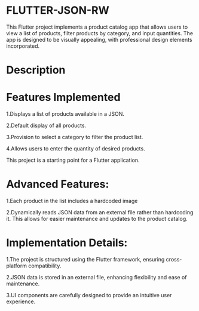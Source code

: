 # FLUTTER-JSON-RW

This Flutter project implements a product catalog app that allows users to view a list of products, 
filter products by category, and input quantities. The app is designed to be visually appealing,
with professional design elements incorporated.

# Description
# Features Implemented

1.Displays a list of products available in a JSON.

2.Default display of all products.

3.Provision to select a category to filter the product list.

4.Allows users to enter the quantity of desired products.

This project is a starting point for a Flutter application.

# Advanced Features:
1.Each product in the list includes a hardcoded image 

2.Dynamically reads JSON data from an external file rather than hardcoding it. 
This allows for easier maintenance and updates to the product catalog.

# Implementation Details:
1.The project is structured using the Flutter framework, ensuring cross-platform compatibility.

2.JSON data is stored in an external file, enhancing flexibility and ease of maintenance.

3.UI components are carefully designed to provide an intuitive user experience.





